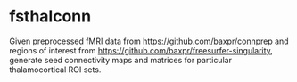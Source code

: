 # fsthalconn

Given preprocessed fMRI data from https://github.com/baxpr/connprep and regions of interest from https://github.com/baxpr/freesurfer-singularity, generate seed connectivity maps and matrices for particular thalamocortical ROI sets.
